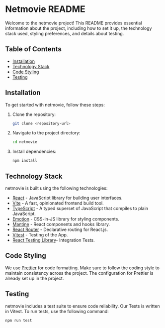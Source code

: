 # Netmovie README

Welcome to the netmovie project! This README provides essential information about the project, including how to set it up, the technology stack used, styling preferences, and details about testing.

## Table of Contents

- [Installation](#installation)
- [Technology Stack](#technology-stack)
- [Code Styling](#code-styling)
- [Testing](#testing)

## Installation

To get started with netmovie, follow these steps:

1. Clone the repository:

    ```bash
    git clone <repository-url>
    ```

2. Navigate to the project directory:

    ```bash
    cd netmovie
    ```

3. Install dependencies:

    ```bash
    npm install
    ```

## Technology Stack

netmovie is built using the following technologies:

- [React](https://reactjs.org/) - JavaScript library for building user interfaces.
- [Vite](https://vitejs.dev/) - A fast, opinionated frontend build tool.
- [TypeScript](https://www.typescriptlang.org/) - A typed superset of JavaScript that compiles to plain JavaScript.
- [Emotion](https://emotion.sh/) - CSS-in-JS library for styling components.
- [Mantine](https://mantine.dev/) - React components and hooks library.
- [React Router](https://reactrouter.com/) - Declarative routing for React.js.
- [Vitest](https://vitest.dev/) - Testing of the App.
- [React Testing Library](https://testing-library.com/docs/react-testing-library/intro/)- Integration Tests.

## Code Styling

We use [Prettier](https://prettier.io/) for code formatting. Make sure to follow the coding style to maintain consistency across the project. The configuration for Prettier is already set up in the project.


## Testing

netmovie includes a test suite to ensure code reliability. Our Tests is written in Vitest. To run tests, use the following command:

```bash
npm run test
```
